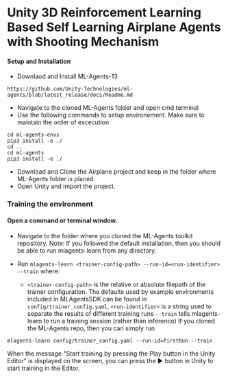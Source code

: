 # Unity 3D Reinforcement Learning Based Self Learning Airplane Agents with Shooting Mechanism

#### Setup and Installation
 - Downlaod and Install ML-Agents-13
 
  `https://github.com/Unity-Technologies/ml-agents/blob/latest_release/docs/Readme.md`
  
 - Navigate to the cloned ML-Agents folder and open cmd terminal
 - Use the following commands to setup environement. Make sure to maintain the order of excecution
 
 `cd ml-agents-envs ` <br/>
`pip3 install -e ./ ` <br/>
`cd .. ` <br/>
`cd ml-agents ` <br/>
`pip3 install -e ./`

 - Download and Clone the Airplane project and keep in the folder where ML-Agents folder is placed.
 - Open Unity and import the project.
 
### Training the environment
#### Open a command or terminal window.

- Navigate to the folder where you cloned the ML-Agents toolkit repository. Note: If you followed the default installation, then you should be able to run mlagents-learn from any directory.

- Run `mlagents-learn <trainer-config-path> --run-id=<run-identifier> --train` where:

  - `<trainer-config-path>` is the relative or absolute filepath of the trainer configuration. The defaults used by example environments included in MLAgentsSDK can be found in `config/trainer_config.yaml`.
`<run-identifier>` is a string used to separate the results of different training runs
`--train` tells mlagents-learn to run a training session (rather than inference)
If you cloned the ML-Agents repo, then you can simply run

`mlagents-learn config/trainer_config.yaml --run-id=firstRun --train`

When the message "Start training by pressing the Play button in the Unity Editor" is displayed on the screen, you can press the ▶️ button in Unity to start training in the Editor.
